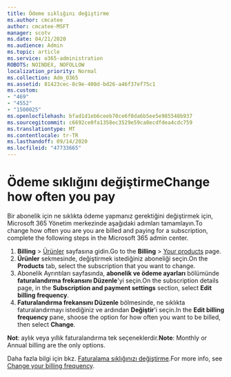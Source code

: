 ```yaml
---
title: Ödeme sıklığını değiştirme
ms.author: cmcatee
author: cmcatee-MSFT
manager: scotv
ms.date: 04/21/2020
ms.audience: Admin
ms.topic: article
ms.service: o365-administration
ROBOTS: NOINDEX, NOFOLLOW
localization_priority: Normal
ms.collection: Adm_O365
ms.assetid: 81423cec-8c9e-408d-bd26-a46f37ef75c1
ms.custom:
- "469"
- "4552"
- "1500025"
ms.openlocfilehash: bfad1d1eb6ceeb70ce6f0da6b5ee5e985548b937
ms.sourcegitcommit: c6692ce0fa1358ec3529e59ca0ecdfdea4cdc759
ms.translationtype: MT
ms.contentlocale: tr-TR
ms.lasthandoff: 09/14/2020
ms.locfileid: "47733665"
---
```

# <a name="change-how-often-you-pay"></a><span data-ttu-id="33cd5-102">Ödeme sıklığını değiştirme</span><span class="sxs-lookup"><span data-stu-id="33cd5-102">Change how often you pay</span></span>

<span data-ttu-id="33cd5-103">Bir abonelik için ne sıklıkta ödeme yapmanız gerektiğini değiştirmek için, Microsoft 365 Yönetim merkezinde aşağıdaki adımları tamamlayın.</span><span class="sxs-lookup"><span data-stu-id="33cd5-103">To change how often you are you are billed and paying for a subscription, complete the following steps in the Microsoft 365 admin center.</span></span>

1. <span data-ttu-id="33cd5-104">**Billing**  >  [Ürünler](https://go.microsoft.com/fwlink/p/?linkid=842054) sayfasına gidin.</span><span class="sxs-lookup"><span data-stu-id="33cd5-104">Go to the **Billing** > [Your products](https://go.microsoft.com/fwlink/p/?linkid=842054) page.</span></span>
2. <span data-ttu-id="33cd5-105">**Ürünler** sekmesinde, değiştirmek istediğiniz aboneliği seçin.</span><span class="sxs-lookup"><span data-stu-id="33cd5-105">On the **Products** tab, select the subscription that you want to change.</span></span> 
3. <span data-ttu-id="33cd5-106">Abonelik Ayrıntıları sayfasında, **abonelik ve ödeme ayarları** bölümünde **faturalandırma frekansını Düzenle**'yi seçin.</span><span class="sxs-lookup"><span data-stu-id="33cd5-106">On the subscription details page, in the **Subscription and payment settings** section, select **Edit billing frequency**.</span></span>
4. <span data-ttu-id="33cd5-107">**Faturalandırma frekansını Düzenle** bölmesinde, ne sıklıkta faturalandırmayı istediğiniz ve ardından **Değiştir**'i seçin.</span><span class="sxs-lookup"><span data-stu-id="33cd5-107">In the **Edit billing frequency** pane, shoose the option for how often you want to be billed, then select **Change**.</span></span>

<span data-ttu-id="33cd5-108">**Not**: aylık veya yıllık faturalandırma tek seçeneklerdir.</span><span class="sxs-lookup"><span data-stu-id="33cd5-108">**Note**: Monthly or Annual billing are the only options.</span></span>

<span data-ttu-id="33cd5-109">Daha fazla bilgi için bkz. [Faturalama sıklığınızı değiştirme](https://docs.microsoft.com/microsoft-365/commerce/billing-and-payments/change-payment-frequency).</span><span class="sxs-lookup"><span data-stu-id="33cd5-109">For more info, see [Change your billing frequency](https://docs.microsoft.com/microsoft-365/commerce/billing-and-payments/change-payment-frequency).</span></span>
